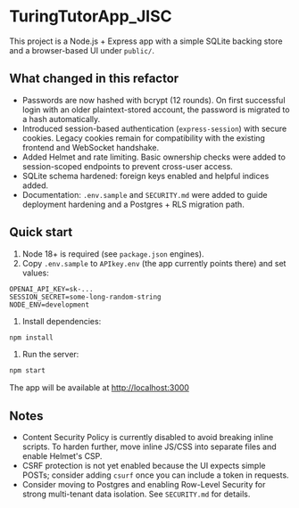 # TuringTutorApp_JISC

This project is a Node.js + Express app with a simple SQLite backing store and a browser-based UI under `public/`.

## What changed in this refactor

- Passwords are now hashed with bcrypt (12 rounds). On first successful login with an older plaintext-stored account, the password is migrated to a hash automatically.
- Introduced session-based authentication (`express-session`) with secure cookies. Legacy cookies remain for compatibility with the existing frontend and WebSocket handshake.
- Added Helmet and rate limiting. Basic ownership checks were added to session-scoped endpoints to prevent cross-user access.
- SQLite schema hardened: foreign keys enabled and helpful indices added.
- Documentation: `.env.sample` and `SECURITY.md` were added to guide deployment hardening and a Postgres + RLS migration path.

## Quick start

1. Node 18+ is required (see `package.json` engines).
1. Copy `.env.sample` to `APIkey.env` (the app currently points there) and set values:

```env
OPENAI_API_KEY=sk-...
SESSION_SECRET=some-long-random-string
NODE_ENV=development
```

1. Install dependencies:

```bash
npm install
```

1. Run the server:

```bash
npm start
```

The app will be available at <http://localhost:3000>

## Notes

- Content Security Policy is currently disabled to avoid breaking inline scripts. To harden further, move inline JS/CSS into separate files and enable Helmet's CSP.
- CSRF protection is not yet enabled because the UI expects simple POSTs; consider adding `csurf` once you can include a token in requests.
- Consider moving to Postgres and enabling Row-Level Security for strong multi-tenant data isolation. See `SECURITY.md` for details.
